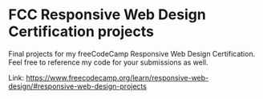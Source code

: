 # FCC Responsive Web Design Certification projects

Final projects for my freeCodeCamp Responsive Web Design Certification. Feel free to reference my code for your submissions as well.

Link: https://www.freecodecamp.org/learn/responsive-web-design/#responsive-web-design-projects
